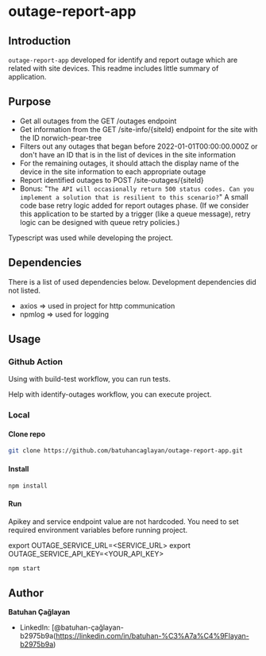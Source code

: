 # outage-report-app

## Introduction

``outage-report-app`` developed for identify and report outage which are related with site devices. This readme includes little summary of application.

## Purpose

- Get all outages from the GET /outages endpoint
- Get information from the GET /site-info/{siteId} endpoint for the site with the ID norwich-pear-tree
- Filters out any outages that began before 2022-01-01T00:00:00.000Z or don't have an ID that is in the list of devices in the site information
- For the remaining outages, it should attach the display name of the device in the site information to each appropriate outage
- Report identified outages to POST /site-outages/{siteId}
- Bonus: "``The API will occasionally return 500 status codes. Can you implement a solution that is resilient to this scenario?``" A small code base retry logic added for report outages phase. (If we consider this application to be started by a trigger (like a queue message), retry logic can be designed with queue retry policies.) 

Typescript was used while developing the project. 

## Dependencies

There is a list of used dependencies below. Development dependencies did not listed.

- axios => used in project for http communication
- npmlog => used for logging

## Usage

### Github Action

Using with build-test workflow, you can run tests.

Help with identify-outages workflow, you can execute project.

### Local

#### Clone repo

```bash
git clone https://github.com/batuhancaglayan/outage-report-app.git
```

#### Install

```bash
npm install
```

#### Run

Apikey and service endpoint value are not hardcoded. You need to set required environment variables before running project.

export OUTAGE_SERVICE_URL=<SERVICE_URL>
export OUTAGE_SERVICE_API_KEY=<YOUR_API_KEY>

```bash
npm start
```

## Author

**Batuhan Çağlayan**

* LinkedIn: [@batuhan-çağlayan-b2975b9a(https://linkedin.com/in/batuhan-%C3%A7a%C4%9Flayan-b2975b9a)
